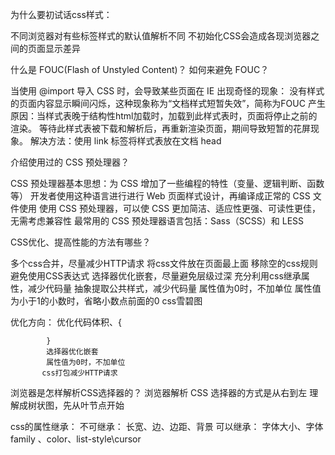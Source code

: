 为什么要初试话css样式：

不同浏览器对有些标签样式的默认值解析不同
不初始化CSS会造成各现浏览器之间的页面显示差异



什么是 FOUC(Flash of Unstyled Content)？ 如何来避免 FOUC？

当使用 @import 导入 CSS 时，会导致某些页面在 IE 出现奇怪的现象： 没有样式的页面内容显示瞬间闪烁，这种现象称为“文档样式短暂失效”，简称为FOUC
产生原因：当样式表晚于结构性html加载时，加载到此样式表时，页面将停止之前的渲染。
等待此样式表被下载和解析后，再重新渲染页面，期间导致短暂的花屏现象。
解决方法：使用 link 标签将样式表放在文档 head

介绍使用过的 CSS 预处理器？

CSS 预处理器基本思想：为 CSS 增加了一些编程的特性（变量、逻辑判断、函数等）
开发者使用这种语言进行进行 Web 页面样式设计，再编译成正常的 CSS 文件使用
使用 CSS 预处理器，可以使 CSS 更加简洁、适应性更强、可读性更佳，无需考虑兼容性
最常用的 CSS 预处理器语言包括：Sass（SCSS）和 LESS


CSS优化、提高性能的方法有哪些？

多个css合并，尽量减少HTTP请求
将css文件放在页面最上面
移除空的css规则
避免使用CSS表达式
选择器优化嵌套，尽量避免层级过深
充分利用css继承属性，减少代码量
抽象提取公共样式，减少代码量
属性值为0时，不加单位
属性值为小于1的小数时，省略小数点前面的0
css雪碧图

优化方向：  优化代码体积、{

            }
            选择器优化嵌套
            属性值为0时，不加单位
           css打包减少HTTP请求

浏览器是怎样解析CSS选择器的？
浏览器解析 CSS 选择器的方式是从右到左   理解成树状图，先从叶节点开始


css的属性继承：
不可继承：  长宽、边、边距、背景
可以继承： 字体大小、字体family 、color、list-style\cursor  